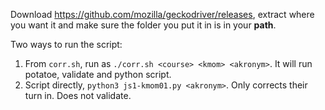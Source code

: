 Download https://github.com/mozilla/geckodriver/releases, extract where you want it and make sure the folder you put it in is in your **path**.

Two ways to run the script:
1. From `corr.sh`, run as `./corr.sh <course> <kmom> <akronym>`. It will run potatoe, validate and python script.
2. Script directly, `python3 js1-kmom01.py <akronym>`. Only corrects their turn in. Does not validate.
